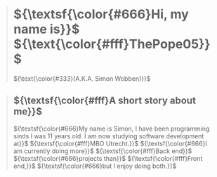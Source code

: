 > # ${\textsf{\color{#666}Hi, my name is}}$ ${\text{\color{#fff}ThePope05}}$
> ${\text{\color{#333}(A.K.A. Simon Wobben)}}$

> ## ${\textsf{\color{#fff}A short story about me}}$
> ${\textsf{\color{#666}My name is Simon, I have been programming sinds I was 11 years old. I am now studying software development at}}$ ${\textsf{\color{#fff}MBO Utrecht.}}$ ${\textsf{\color{#666}I am currently doing more}}$ ${\textsf{\color{#fff}Back end}}$ ${\textsf{\color{#666}projects than}}$ ${\textsf{\color{#fff}Front end,}}$ ${\textsf{\color{#666}but I enjoy doing both.}}$
